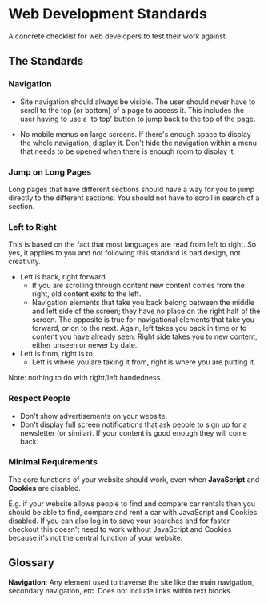 # Web Development Standards

A concrete checklist for web developers to test their work against.

## The Standards

### Navigation

- Site navigation should always be visible. The user should never have to scroll to the top (or bottom) of a page to access it. This includes the user having to use a 'to top' button to jump back to the top of the page.

- No mobile menus on large screens. If there's enough space to display the whole navigation, display it. Don't hide the navigation within a menu that needs to be opened when there is enough room to display it.

### Jump on Long Pages

Long pages that have different sections should have a way for you to jump directly to the different sections. You should not have to scroll in search of a section.

### Left to Right

This is based on the fact that most languages are read from left to right. So yes, it applies to you and not following this standard is bad design, not creativity.

- Left is back, right forward.
  - If you are scrolling through content new content comes from the right, old content exits to the left.
  - Navigation elements that take you back belong between the middle and left side of the screen; they have no place on the right half of the screen. The opposite is true for navigational elements that take you forward, or on to the next. Again, left takes you back in time or to content you have already seen. Right side takes you to new content, either unseen or newer by date.
- Left is from, right is to.
  - Left is where you are taking it from, right is where you are putting it.

Note: nothing to do with right/left handedness.

### Respect People

- Don't show advertisements on your website.
- Don't display full screen notifications that ask people to sign up for a newsletter (or similar). If your content is good enough they will come back.

### Minimal Requirements

The core functions of your website should work, even when **JavaScript** and **Cookies** are disabled.

E.g. if your website allows people to find and compare car rentals then you should be able to find, compare and rent a car with JavaScript and Cookies disabled. If you can also log in to save your searches and for faster checkout this doesn't need to work without JavaScript and Cookies because it's not the central function of your website.

## Glossary

**Navigation**: Any element used to traverse the site like the main navigation, secondary navigation, etc. Does not include links within text blocks.
